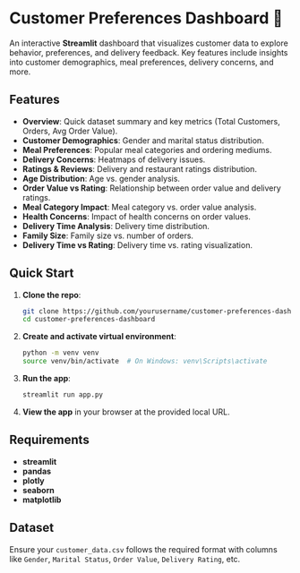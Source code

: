 
# Customer Preferences Dashboard 🍔

An interactive **Streamlit** dashboard that visualizes customer data to explore behavior, preferences, and delivery feedback. Key features include insights into customer demographics, meal preferences, delivery concerns, and more.

## Features

- **Overview**: Quick dataset summary and key metrics (Total Customers, Orders, Avg Order Value).
- **Customer Demographics**: Gender and marital status distribution.
- **Meal Preferences**: Popular meal categories and ordering mediums.
- **Delivery Concerns**: Heatmaps of delivery issues.
- **Ratings & Reviews**: Delivery and restaurant ratings distribution.
- **Age Distribution**: Age vs. gender analysis.
- **Order Value vs Rating**: Relationship between order value and delivery ratings.
- **Meal Category Impact**: Meal category vs. order value analysis.
- **Health Concerns**: Impact of health concerns on order values.
- **Delivery Time Analysis**: Delivery time distribution.
- **Family Size**: Family size vs. number of orders.
- **Delivery Time vs Rating**: Delivery time vs. rating visualization.

## Quick Start

1. **Clone the repo**:
   ```bash
   git clone https://github.com/yourusername/customer-preferences-dashboard.git
   cd customer-preferences-dashboard
   ```

2. **Create and activate virtual environment**:
   ```bash
   python -m venv venv
   source venv/bin/activate  # On Windows: venv\Scripts\activate
   ```

3. **Run the app**:
   ```bash
   streamlit run app.py
   ```

4. **View the app** in your browser at the provided local URL.

## Requirements

- **streamlit**
- **pandas**
- **plotly**
- **seaborn**
- **matplotlib**

## Dataset

Ensure your `customer_data.csv` follows the required format with columns like `Gender`, `Marital Status`, `Order Value`, `Delivery Rating`, etc.
